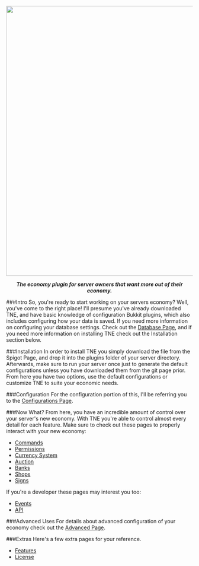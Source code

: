 <p align="center">
    <img src="http://i.imgur.com/ZS0xmkb.png" width="728" />
</p>    
<p align="center">    
<i><b>The economy plugin for server owners that want more out of their economy.</b></i>
</p>

###Intro
So, you're ready to start working on your servers economy? Well, you've come to the right place! I'll presume
you've already downloaded TNE, and have basic knowledge of configuration Bukkit plugins, which also includes
configuring how your data is saved. If you need more information on configuring your database settings. Check
out the [Database Page](Database.md), and if you need more information on installing TNE check out the Installation
section below.

###Installation
In order to install TNE you simply download the file from the Spigot Page, and drop it into the plugins folder of your 
server directory. Afterwards, make sure to run your server once just to generate the default configurations unless you
have downloaded them from the git page prior. From here you have two options, use the default configurations or customize 
TNE to suite your economic needs.

###Configuration
For the configuration portion of this, I'll be referring you to the [Configurations Page](Configurations.md).

###Now What?
From here, you have an incredible amount of control over your server's new economy. With TNE you're able to control almost 
every detail for each feature. Make sure to check out these pages to properly interact with your new economy:
* [Commands](Commands.md)
* [Permissions](Permissions.md)
* [Currency System](Currency.md)
* [Auction](Soon.md)
* [Banks](Soon.md)
* [Shops](Soon.md)
* [Signs](Soon.md)

If you're a developer these pages may interest you too:
* [Events](Events.md)
* [API](API.md)

###Advanced Uses
For details about advanced configuration of your economy check out the [Advanced Page](Advanced.md).

###Extras
Here's a few extra pages for your reference.
* [Features](Features.md)
* [License](../License.md)